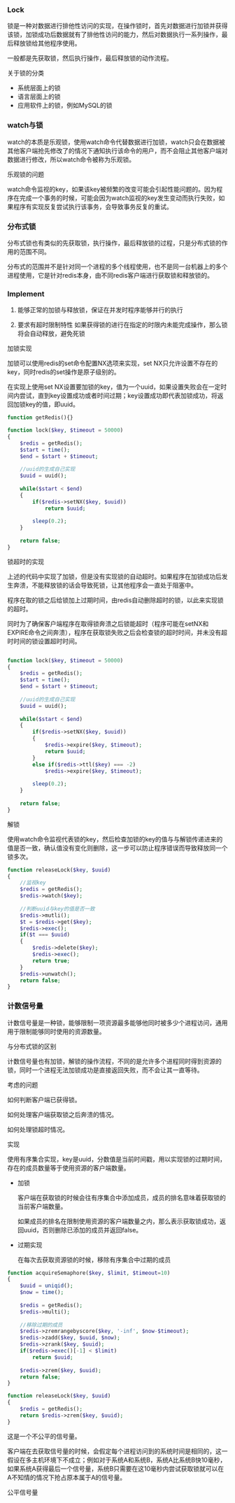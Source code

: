 ### Lock

锁是一种对数据进行排他性访问的实现，在操作锁时，首先对数据进行加锁并获得该锁，加锁成功后数据就有了排他性访问的能力，然后对数据执行一系列操作，最后释放锁给其他程序使用。

一般都是先获取锁，然后执行操作，最后释放锁的动作流程。



关于锁的分类

- 系统层面上的锁
- 语言层面上的锁
- 应用软件上的锁，例如MySQL的锁



### watch与锁

watch的本质是乐观锁，使用watch命令代替数据进行加锁，watch只会在数据被其他客户端抢先修改了的情况下通知执行该命令的用户，而不会阻止其他客户端对数据进行修改，所以watch命令被称为乐观锁。



乐观锁的问题

watch命令监视的key，如果该key被频繁的改变可能会引起性能问题的。因为程序在完成一个事务的时候，可能会因为watch监视的key发生变动而执行失败，如果程序有实现反复尝试执行该事务，会导致事务反复的重试。



### 分布式锁

分布式锁也有类似的先获取锁，执行操作，最后释放锁的过程，只是分布式锁的作用的范围不同。

分布式的范围并不是针对同一个进程的多个线程使用，也不是同一台机器上的多个进程使用，它是针对redis本身，由不同redis客户端进行获取锁和释放锁的。



### Implement

1. 能够正常的加锁与释放锁，保证在并发时程序能够并行的执行

2. 要求有超时限制特性
   如果获得锁的进行在指定的时限内未能完成操作，那么锁将会自动释放，避免死锁



加锁实现

加锁可以使用redis的set命令配置NX选项来实现，set NX只允许设置不存在的key，同时redis的set操作是原子级别的。

在实现上使用set NX设置要加锁的key，值为一个uuid，如果设置失败会在一定时间内尝试，直到key设置成功或者时间过期；key设置成功即代表加锁成功，将返回加锁key的值，即uuid。

```php
function getRedis(){}

function lock($key, $timeout = 50000)
{    
    $redis = getRedis();
    $start = time();
    $end = $start + $timeout;
    
    //uuid的生成自己实现
    $uuid = uuid();	
    
    while($start < $end)
    {
        if($redis->setNX($key, $uuid))
            return $uuid;
        
        sleep(0.2);
    }
    
    return false;
}
```



锁超时的实现

上述的代码中实现了加锁，但是没有实现锁的自动超时。如果程序在加锁成功后发生奔溃，不能释放锁的话会导致死锁，让其他程序会一直处于阻塞中。

程序在取的锁之后给锁加上过期时间，由redis自动删除超时的锁，以此来实现锁的超时。

同时为了确保客户端程序在取得锁奔溃之后锁能超时（程序可能在setNX和EXPIRE命令之间奔溃），程序在获取锁失败之后会检查锁的超时时间，并未没有超时时间的锁设置超时时间。

```php

function lock($key, $timeout = 50000)
{    
    $redis = getRedis();
    $start = time();
    $end = $start + $timeout;
    
    //uuid的生成自己实现
    $uuid = uuid();	
    
    while($start < $end)
    {
        if($redis->setNX($key, $uuid))
        {
            $redis->expire($key, $timeout);
            return $uuid;
        }
        else if($redis->ttl($key) === -2)
            $redis->expire($key, $timeout);
        
        sleep(0.2);
    }
    
    return false;
}
```



解锁

使用watch命令监视代表锁的key，然后检查加锁的key的值与与解锁传递进来的值是否一致，确认值没有变化则删除，这一步可以防止程序错误而导致释放同一个锁多次。

```php
function releaseLock($key, $uuid)
{
    //监视key
    $redis = getRedis();
    $redis->watch($key);
    
    //判断uuid与key的值是否一致
    $redis->mutli();
    $t = $redis->get($key);
    $redis->exec();
    if($t === $uuid)
    {
        $redis->delete($key);
        $redis->exec();
        return true;
    }
    $redis->unwatch();
    return false;
}
```



### 计数信号量

计数信号量是一种锁，能够限制一项资源最多能够他同时被多少个进程访问，通用用于限制能够同时使用的资源数量。



与分布式锁的区别

计数信号量也有加锁，解锁的操作流程，不同的是允许多个进程同时得到资源的锁，同时一个进程无法加锁成功是直接返回失败，而不会让其一直等待。



考虑的问题

如何判断客户端已获得锁。

如何处理客户端获取锁之后奔溃的情况。

如何处理锁超时情况。





实现

使用有序集合实现，key是uuid，分数值是当前时间戳，用以实现锁的过期时间，存在的成员数量等于使用资源的客户端数量。

- 加锁

  客户端在获取锁的时候会往有序集合中添加成员，成员的排名意味着获取锁的当前客户端数量。

  如果成员的排名在限制使用资源的客户端数量之内，那么表示获取锁成功，返回uuid，否则删除已添加的成员并返回false。

- 过期实现

  在每次去获取资源锁的时候，移除有序集合中过期的成员

```php
function acquireSemaphore($key, $limit, $timeout=10)
{
    $uuid = uniqid();
    $now = time();
    
    $redis = getRedis();
    $redis->multi();
    
    //移除过期的成员
    $redis->zremrangebyscore($key, '-inf', $now-$timeout);
    $redis->zadd($key, $uuid, $now);
    $redis->zrank($key, $uuid);
    if($redis->exec()[-1] < $limit)
        return $uuid;
    
    $redis->zrem($key, $uuid);
    return false;
}

function releaseLock($key, $uuid)
{
    $redis = getRedis();
    return $redis->zrem($key, $uuid);
}
```



这是一个不公平的信号量。

客户端在去获取信号量的时候，会假定每个进程访问到的系统时间是相同的，这一假设在多主机环境下不成立；例如对于系统A和系统B，系统A比系统B快10毫秒，如果系统A获得最后一个信号量，系统B只需要在这10毫秒内尝试获取锁就可以在A不知情的情况下抢占原本属于A的信号量。



公平信号量



